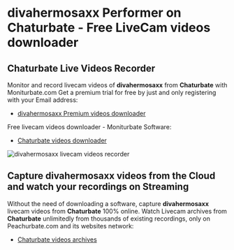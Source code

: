 # divahermosaxx Performer on Chaturbate - Free LiveCam videos downloader

## Chaturbate Live Videos Recorder

Monitor and record livecam videos of **divahermosaxx** from **Chaturbate** with Moniturbate.com
Get a premium trial for free by just and only registering with your Email address:
* [divahermosaxx Premium videos downloader](https://moniturbate.com/request-demo-licence-key.html)

Free livecam videos downloader - Moniturbate Software:
* [Chaturbate videos downloader](https://moniturbate.com/moniturbate-download-software.html)

![divahermosaxx livecam videos recorder](https://peachurnet.com/templates/moniturbate-software.png)


## Capture divahermosaxx videos from the Cloud and watch your recordings on Streaming

Without the need of downloading a software, capture **divahermosaxx** livecam videos from **Chaturbate** 100% online.
Watch Livecam archives from **Chaturbate** unlimitedly from thousands of existing recordings, only on Peachurbate.com and its websites network:
* [Chaturbate videos archives](https://peachurnet.com/)